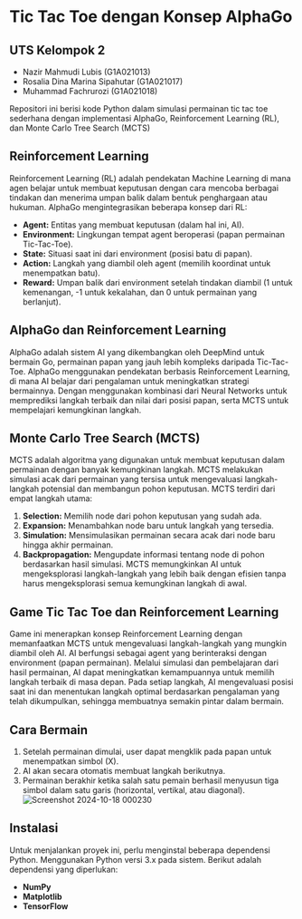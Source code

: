 # Tic Tac Toe dengan Konsep AlphaGo
## UTS Kelompok 2
- Nazir Mahmudi Lubis (G1A021013)
- Rosalia Dina Marina Sipahutar (G1A021017)
- Muhammad Fachrurozi (G1A021018)

[](https://github.com/user-attachments/assets/0a9a97a3-fa04-4e7b-bbac-a66440d86c68)

Repositori ini berisi kode Python  dalam simulasi permainan tic tac toe sederhana dengan implementasi AlphaGo, Reinforcement Learning (RL), dan Monte Carlo Tree Search (MCTS)

## Reinforcement Learning
Reinforcement Learning (RL) adalah pendekatan Machine Learning di mana agen belajar untuk membuat keputusan dengan cara mencoba berbagai tindakan dan menerima umpan balik dalam bentuk penghargaan atau hukuman. AlphaGo mengintegrasikan beberapa konsep dari RL:
  - **Agent:** Entitas yang membuat keputusan (dalam hal ini, AI).
  - **Environment:** Lingkungan tempat agent beroperasi (papan permainan Tic-Tac-Toe).
  - **State:** Situasi saat ini dari environment (posisi batu di papan).
  - **Action:** Langkah yang diambil oleh agent (memilih koordinat untuk menempatkan batu).
  - **Reward:** Umpan balik dari environment setelah tindakan diambil (1 untuk kemenangan, -1 untuk kekalahan, dan 0 untuk permainan yang berlanjut).

## AlphaGo dan Reinforcement Learning
AlphaGo adalah sistem AI yang dikembangkan oleh DeepMind untuk bermain Go, permainan papan yang jauh lebih kompleks daripada Tic-Tac-Toe. AlphaGo menggunakan pendekatan berbasis Reinforcement Learning, di mana AI belajar dari pengalaman untuk meningkatkan strategi bermainnya. Dengan menggunakan kombinasi dari Neural Networks untuk memprediksi langkah terbaik dan nilai dari posisi papan, serta MCTS untuk mempelajari kemungkinan langkah.

## Monte Carlo Tree Search (MCTS)
MCTS adalah algoritma yang digunakan untuk membuat keputusan dalam permainan dengan banyak kemungkinan langkah. MCTS melakukan simulasi acak dari permainan yang tersisa untuk mengevaluasi langkah-langkah potensial dan membangun pohon keputusan. MCTS terdiri dari empat langkah utama:
1. **Selection:** Memilih node dari pohon keputusan yang sudah ada.
2. **Expansion:** Menambahkan node baru untuk langkah yang tersedia.
3. **Simulation:** Mensimulasikan permainan secara acak dari node baru hingga akhir permainan.
4. **Backpropagation:** Mengupdate informasi tentang node di pohon berdasarkan hasil simulasi.
MCTS memungkinkan AI untuk mengeksplorasi langkah-langkah yang lebih baik dengan efisien tanpa harus mengeksplorasi semua kemungkinan langkah di awal.

## Game Tic Tac Toe dan Reinforcement Learning
Game ini menerapkan konsep Reinforcement Learning dengan memanfaatkan MCTS untuk mengevaluasi langkah-langkah yang mungkin diambil oleh AI. AI berfungsi sebagai agent yang berinteraksi dengan environment (papan permainan). Melalui simulasi dan pembelajaran dari hasil permainan, AI dapat meningkatkan kemampuannya untuk memilih langkah terbaik di masa depan. Pada setiap langkah, AI mengevaluasi posisi saat ini dan menentukan langkah optimal berdasarkan pengalaman yang telah dikumpulkan, sehingga membuatnya semakin pintar dalam bermain.

## Cara Bermain
1. Setelah permainan dimulai, user dapat mengklik pada papan untuk menempatkan simbol (X).
2. AI akan secara otomatis membuat langkah berikutnya.
3. Permainan berakhir ketika salah satu pemain berhasil menyusun tiga simbol dalam satu garis (horizontal, vertikal, atau diagonal).
![Screenshot 2024-10-18 000230](https://github.com/user-attachments/assets/237d5890-d8b3-4b5a-ae61-52bd3e49db25)

## Instalasi
Untuk menjalankan proyek ini, perlu menginstal beberapa dependensi Python. Menggunakan Python versi 3.x pada sistem. Berikut adalah dependensi yang diperlukan: 
- **NumPy** 
- **Matplotlib** 
- **TensorFlow**
